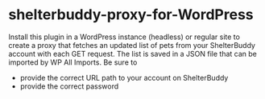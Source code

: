 # shelterbuddy-proxy-for-WordPress
Install this plugin in a WordPress instance (headless) or regular site to create a proxy that fetches an updated list of pets from your ShelterBuddy account with each GET request. The list is saved in a JSON file that can be imported by WP All Imports. Be sure to
 - provide the correct URL path to your account on ShelterBuddy
 - provide the correct password
